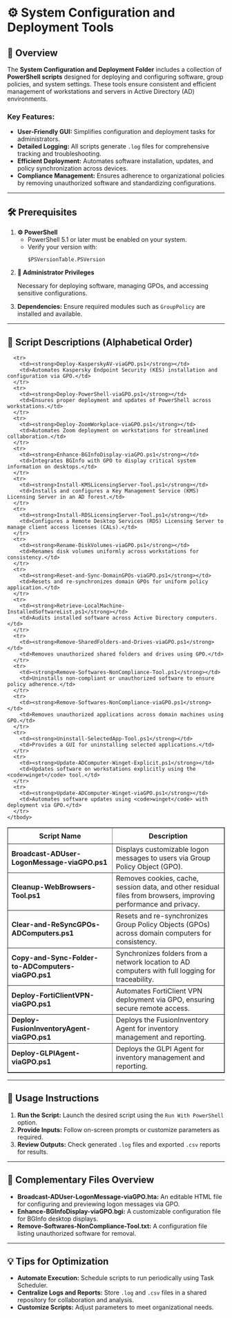 <div>
  <h1>⚙️ System Configuration and Deployment Tools</h1>

  <h2>📝 Overview</h2>
  <p>
    The <strong>System Configuration and Deployment Folder</strong> includes a collection of 
    <strong>PowerShell scripts</strong> designed for deploying and configuring software, group policies, and system settings. 
    These tools ensure consistent and efficient management of workstations and servers in Active Directory (AD) environments.
  </p>

  <h3>Key Features:</h3>
  <ul>
    <li><strong>User-Friendly GUI:</strong> Simplifies configuration and deployment tasks for administrators.</li>
    <li><strong>Detailed Logging:</strong> All scripts generate <code>.log</code> files for comprehensive tracking and troubleshooting.</li>
    <li><strong>Efficient Deployment:</strong> Automates software installation, updates, and policy synchronization across devices.</li>
    <li><strong>Compliance Management:</strong> Ensures adherence to organizational policies by removing unauthorized software and standardizing configurations.</li>
  </ul>

  <hr />

  <h2>🛠️ Prerequisites</h2>
  <ol>
    <li>
      <strong>⚙️ PowerShell</strong>
      <ul>
        <li>PowerShell 5.1 or later must be enabled on your system.</li>
        <li>Verify your version with:
          <pre><code>$PSVersionTable.PSVersion</code></pre>
        </li>
      </ul>
    </li>
    <li>
      <strong>🔑 Administrator Privileges</strong>
      <p>Necessary for deploying software, managing GPOs, and accessing sensitive configurations.</p>
    </li>
    <li>
      <strong>Dependencies:</strong> Ensure required modules such as <code>GroupPolicy</code> are installed and available.</li>
  </ol>

  <hr />

  <h2>📄 Script Descriptions (Alphabetical Order)</h2>
  <table border="1" style="border-collapse: collapse; width: 100%;">
    <thead>
      <tr>
        <th style="padding: 8px;">Script Name</th>
        <th style="padding: 8px;">Description</th>
      </tr>
    </thead>
    <tbody>
      <tr>
        <td><strong>Broadcast-ADUser-LogonMessage-viaGPO.ps1</strong></td>
        <td>Displays customizable logon messages to users via Group Policy Object (GPO).</td>
      </tr>
      <tr>
        <td><strong>Cleanup-WebBrowsers-Tool.ps1</strong></td>
        <td>Removes cookies, cache, session data, and other residual files from browsers, improving performance and privacy.</td>
      </tr>
      <tr>
        <td><strong>Clear-and-ReSyncGPOs-ADComputers.ps1</strong></td>
        <td>Resets and re-synchronizes Group Policy Objects (GPOs) across domain computers for consistency.</td>
      </tr>
      <tr>
        <td><strong>Copy-and-Sync-Folder-to-ADComputers-viaGPO.ps1</strong></td>
        <td>Synchronizes folders from a network location to AD computers with full logging for traceability.</td>
      </tr>
      <tr>
        <td><strong>Deploy-FortiClientVPN-viaGPO.ps1</strong></td>
        <td>Automates FortiClient VPN deployment via GPO, ensuring secure remote access.</td>
      </tr>
      <tr>
        <td><strong>Deploy-FusionInventoryAgent-viaGPO.ps1</strong></td>
        <td>Deploys the FusionInventory Agent for inventory management and reporting.</td>
      </tr>
      <tr>
        <td><strong>Deploy-GLPIAgent-viaGPO.ps1</strong></td>
        <td>Deploys the GLPI Agent for inventory management and reporting.</td>
      </tr>
      
      <tr>
        <td><strong>Deploy-KasperskyAV-viaGPO.ps1</strong></td>
        <td>Automates Kaspersky Endpoint Security (KES) installation and configuration via GPO.</td>
      </tr>
      <tr>
        <td><strong>Deploy-PowerShell-viaGPO.ps1</strong></td>
        <td>Ensures proper deployment and updates of PowerShell across workstations.</td>
      </tr>
      <tr>
        <td><strong>Deploy-ZoomWorkplace-viaGPO.ps1</strong></td>
        <td>Automates Zoom deployment on workstations for streamlined collaboration.</td>
      </tr>
      <tr>
        <td><strong>Enhance-BGInfoDisplay-viaGPO.ps1</strong></td>
        <td>Integrates BGInfo with GPO to display critical system information on desktops.</td>
      </tr>
      <tr>
        <td><strong>Install-KMSLicensingServer-Tool.ps1</strong></td>
        <td>Installs and configures a Key Management Service (KMS) Licensing Server in an AD forest.</td>
      </tr>
      <tr>
        <td><strong>Install-RDSLicensingServer-Tool.ps1</strong></td>
        <td>Configures a Remote Desktop Services (RDS) Licensing Server to manage client access licenses (CALs).</td>
      </tr>
      <tr>
        <td><strong>Rename-DiskVolumes-viaGPO.ps1</strong></td>
        <td>Renames disk volumes uniformly across workstations for consistency.</td>
      </tr>
      <tr>
        <td><strong>Reset-and-Sync-DomainGPOs-viaGPO.ps1</strong></td>
        <td>Resets and re-synchronizes domain GPOs for uniform policy application.</td>
      </tr>
      <tr>
        <td><strong>Retrieve-LocalMachine-InstalledSoftwareList.ps1</strong></td>
        <td>Audits installed software across Active Directory computers.</td>
      </tr>
      <tr>
        <td><strong>Remove-SharedFolders-and-Drives-viaGPO.ps1</strong></td>
        <td>Removes unauthorized shared folders and drives using GPO.</td>
      </tr>
      <tr>
        <td><strong>Remove-Softwares-NonCompliance-Tool.ps1</strong></td>
        <td>Uninstalls non-compliant or unauthorized software to ensure policy adherence.</td>
      </tr>
      <tr>
        <td><strong>Remove-Softwares-NonCompliance-viaGPO.ps1</strong></td>
        <td>Removes unauthorized applications across domain machines using GPO.</td>
      </tr>
      <tr>
        <td><strong>Uninstall-SelectedApp-Tool.ps1</strong></td>
        <td>Provides a GUI for uninstalling selected applications.</td>
      </tr>
      <tr>
        <td><strong>Update-ADComputer-Winget-Explicit.ps1</strong></td>
        <td>Updates software on workstations explicitly using the <code>winget</code> tool.</td>
      </tr>
      <tr>
        <td><strong>Update-ADComputer-Winget-viaGPO.ps1</strong></td>
        <td>Automates software updates using <code>winget</code> with deployment via GPO.</td>
      </tr>
    </tbody>
  </table>

  <hr />

  <h2>🚀 Usage Instructions</h2>
  <ol>
    <li><strong>Run the Script:</strong> Launch the desired script using the <code>Run With PowerShell</code> option.</li>
    <li><strong>Provide Inputs:</strong> Follow on-screen prompts or customize parameters as required.</li>
    <li><strong>Review Outputs:</strong> Check generated <code>.log</code> files and exported <code>.csv</code> reports for results.</li>
  </ol>

  <hr />

  <h2>📄 Complementary Files Overview</h2>
  <ul>
    <li>
      <strong>Broadcast-ADUser-LogonMessage-viaGPO.hta:</strong> 
      An editable HTML file for configuring and previewing logon messages via GPO.
    </li>
    <li>
      <strong>Enhance-BGInfoDisplay-viaGPO.bgi:</strong> 
      A customizable configuration file for BGInfo desktop displays.
    </li>
    <li>
      <strong>Remove-Softwares-NonCompliance-Tool.txt:</strong> 
      A configuration file listing unauthorized software for removal.
    </li>
  </ul>

  <hr />

  <h2>💡 Tips for Optimization</h2>
  <ul>
    <li><strong>Automate Execution:</strong> Schedule scripts to run periodically using Task Scheduler.</li>
    <li><strong>Centralize Logs and Reports:</strong> Store <code>.log</code> and <code>.csv</code> files in a shared repository for collaboration and analysis.</li>
    <li><strong>Customize Scripts:</strong> Adjust parameters to meet organizational needs.</li>
  </ul>
</div>
